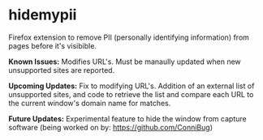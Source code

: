 # hidemypii
Firefox extension to remove PII (personally identifying information) from pages before it's visibible.

**Known Issues:**
Modifies URL's.
Must be manaully updated when new unsupported sites are reported.

**Upcoming Updates:**
Fix to modifying URL's.
Addition of an external list of unsupported sites, and code to retrieve the list and compare each URL to the current window's domain name for matches.

**Future Updates:**
Experimental feature to hide the window from capture software (being worked on by: https://github.com/ConniBug)

